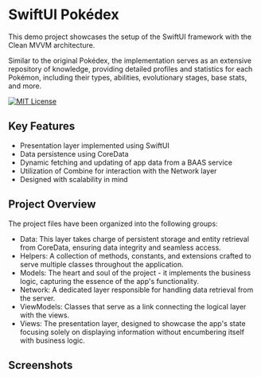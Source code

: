 
# SwiftUI Pokédex

This demo project showcases the setup of the SwiftUI framework with the Clean MVVM architecture.

Similar to the original Pokédex, the implementation serves as an extensive repository of knowledge, providing detailed profiles and statistics for each Pokémon, including their types, abilities, evolutionary stages, base stats, and more.

[![MIT License](https://img.shields.io/badge/License-MIT-green.svg)](https://choosealicense.com/licenses/mit/)


## Key Features

- Presentation layer implemented using SwiftUI
- Data persistence using CoreData
- Dynamic fetching and updating of app data from a BAAS service
- Utilization of Combine for interaction with the Network layer
- Designed with scalability in mind

## Project Overview

The project files have been organized into the following groups:

- Data: This layer takes charge of persistent storage and entity retrieval from CoreData, ensuring data integrity and seamless access.
- Helpers: A collection of methods, constants, and extensions crafted to serve multiple classes throughout the application.
- Models: The heart and soul of the project - it implements the business logic, capturing the essence of the app's functionality.
- Network: A dedicated layer responsible for handling data retrieval from the server.
- ViewModels: Classes that serve as a link connecting the logical layer with the views.
- Views: The presentation layer, designed to showcase the app's state focusing solely on displaying information without encumbering itself with business logic.

## Screenshots
